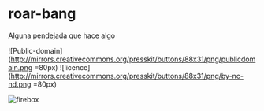 # roar-bang
Alguna pendejada que hace algo


![Public-domain](http://mirrors.creativecommons.org/presskit/buttons/88x31/png/publicdomain.png =80px) ![licence](http://mirrors.creativecommons.org/presskit/buttons/88x31/png/by-nc-nd.png =80px)

![firebox](https://scontent-lax3-1.xx.fbcdn.net/hphotos-xap1/v/t1.0-9/12193605_10207383858611418_5092370838902499332_n.jpg?oh=1cb7959efa05e23ce0df578a7d0db83c&oe=56C25361)

